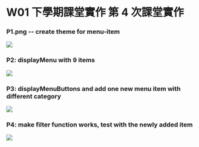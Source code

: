 # W01 下學期課堂實作 第 4 次課堂實作

### P1.png -- create theme for menu-item

![](https://i.imgur.com/gVbP4XN.png)

### P2: displayMenu with 9 items

![](https://i.imgur.com/4XGKqmA.png)

### P3: displayMenuButtons and add one new menu item with different category

![](https://i.imgur.com/M4Q2ilG.png)

### P4: make filter function works, test with the newly added item

![](https://i.imgur.com/ht9CnZR.png)
